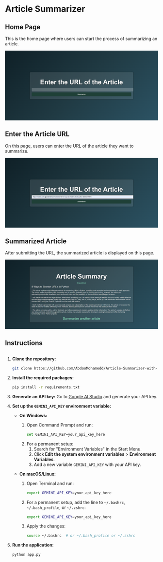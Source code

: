 # Article Summarizer

## Home Page

This is the home page where users can start the process of summarizing an article.

![Home Page](img/home.png)

## Enter the Article URL

On this page, users can enter the URL of the article they want to summarize.

![Enter URL](img/url.png)

## Summarized Article

After submitting the URL, the summarized article is displayed on this page.

![Summay](img/summay.png)

## Instructions

```markdown

```

1. **Clone the repository:**

   ```sh
   git clone https://github.com/AbdooMohamedd/Article-Summarizer-with-Gemini-API.git
   ```

2. **Install the required packages:**

   ```sh
   pip install -r requirements.txt
   ```

3. **Generate an API key:**
   Go to [Google AI Studio](https://aistudio.google.com/app/apikey) and generate your API key.

4. **Set up the `GEMINI_API_KEY` environment variable:**

   - **On Windows:**

     1. Open Command Prompt and run:
        ```sh
        set GEMINI_API_KEY=your_api_key_here
        ```
     2. For a permanent setup:
        1. Search for "Environment Variables" in the Start Menu.
        2. Click **Edit the system environment variables** > **Environment Variables**.
        3. Add a new variable `GEMINI_API_KEY` with your API key.

   - **On macOS/Linux:**
     1. Open Terminal and run:
        ```sh
        export GEMINI_API_KEY=your_api_key_here
        ```
     2. For a permanent setup, add the line to `~/.bashrc`, `~/.bash_profile`, or `~/.zshrc`:
        ```sh
        export GEMINI_API_KEY=your_api_key_here
        ```
     3. Apply the changes:
        ```sh
        source ~/.bashrc  # or ~/.bash_profile or ~/.zshrc
        ```

5. **Run the application:**
   ```sh
   python app.py
   ```
